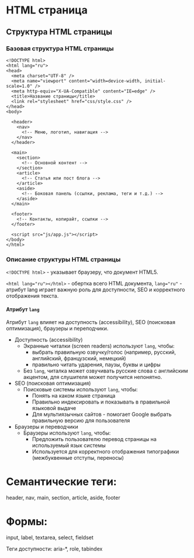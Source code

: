 # HTML страница

## Структура HTML страницы

### Базовая структура HTML страницы

```
<!DOCTYPE html>
<html lang="ru">
<head>
  <meta charset="UTF-8" />
  <meta name="viewport" content="width=device-width, initial-scale=1.0" />
  <meta http-equiv="X-UA-Compatible" content="IE=edge" />
  <title>Название страницы</title>
  <link rel="stylesheet" href="css/style.css" />
</head>
<body>

  <header>
    <nav>
      <!-- Меню, логотип, навигация -->
    </nav>
  </header>

  <main>
    <section>
      <!-- Основной контент -->
    </section>
    <article>
      <!-- Статья или пост блога -->
    </article>
    <aside>
      <!-- Боковая панель (ссылки, реклама, теги и т.д.) -->
    </aside>
  </main>

  <footer>
    <!-- Контакты, копирайт, ссылки -->
  </footer>

  <script src="js/app.js"></script>
</body>
</html>
```

### Описание структуры HTML страницы

`<!DOCTYPE html>` - указывает браузеру, что документ HTML5.

`<html lang="ru"></html>` - обертка всего HTML документа, `lang="ru"` - атрибут lang играет важную роль для доступности,
SEO и корректного отображения текста.

#### Атрибут `lang`

Атрибут `lang` влияет на доступность (accessibility), SEO (поисковая оптимизация), браузеры и переподчики.

- Доступность (accessibility)
  - Экранные читалки (screen readers) используют `lang`, чтобы:
    - выбрать правильную озвучку/голос (например, русский, английский, французский, немецкий)
    - правильно читать ударения, паузы, буквы и цифры
  - Без `lang`, читалка может озвучивать русские слова с английским акцентом, для слушителя может получится непонятно.
- SEO (поисковая оптимизация)
  - Поисковые системы используют `lang`, чтобы:
    - Понять на каком языке страница
    - Правильно индексировать и показывать в правильной языковой выдаче
    - Для мультиязычных сайтов - помогает Google выбрать правильную версию для пользователя
- Браузеры и переводчики
  - Браузеры используют `lang`, чтобы:
    - Предложить пользователю перевод страницы на используемый язык системы
    - Используется для корректного отображения типографики (межбуквенные отступы, переносы)

# Семантические теги:
header, nav, main, section, article, aside, footer

# Формы:
input, label, textarea, select, fieldset

Теги доступности:
aria-*, role, tabindex